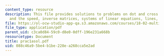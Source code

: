 ```yaml
---
content_type: resource
description: This file provides solutions to problems on dot and cross product, velocity
  and the speed, inverse matrices, systems of linear equations, lines, and planes.
file: https://ol-ocw-studio-app-qa.s3.amazonaws.com/courses/18-02-multivariable-calculus-spring-2006/088c46a95be4b1be228ea268cca5e2ad_prac1asol.pdf
file_type: application/pdf
parent_uid: c3ca0d84-59c0-d8e0-0dff-196e231a668b
resourcetype: Document
title: prac1asol.pdf
uid: 088c46a9-5be4-b1be-228e-a268cca5e2ad
---
```

